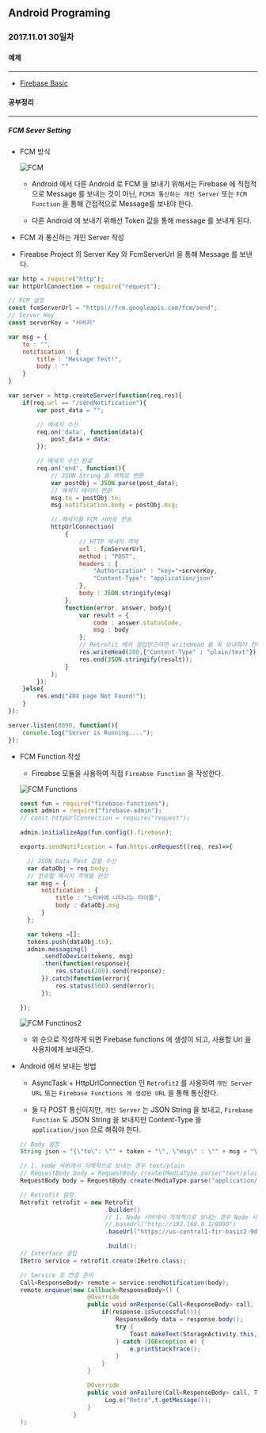 Android Programing
----------------------------------------------------
### 2017.11.01 30일차

#### 예제
____________________________________________________

- [Firebase Basic](https://github.com/Hooooong/DAY36_FirebaseBasic2)

#### 공부정리
____________________________________________________

##### __FCM Sever Setting__

- FCM 방식

  ![FCM](https://github.com/Hooooong/DAY37_FCM-Setting/blob/master/image/FCM%ED%86%B5%EC%8B%A0.PNG)

  - Android 에서 다른 Android 로 FCM 을 보내기 위해서는 Firebase 에 직접적으로 Message 를 보내는 것이 아닌, `FCM과 통신하는 개인 Server` 또는 `FCM Function` 을 통해 간접적으로 Message를 보내야 한다.

  - 다른 Android 에 보내기 위해선 Token 값을 통해 message 를 보내게 된다.

-  FCM 과 통신하는 개인 Server 작성

  - Fireabse Project 의 Server Key 와 FcmServerUrl 을 통해 Message 를 보낸다.

  ```javascript
  var http = require("http");
  var httpUrlConnection = require("request");

  // FCM 설정
  const fcmServerUrl = "https://fcm.googleapis.com/fcm/send";
  // Server Key
  const serverKey = "서버키"

  var msg = {
      to : "",
      notification : {
          title : "Message Test!",
          body : ""
      }
  }

  var server = http.createServer(function(req,res){
      if(req.url == "/sendNotification"){
          var post_data = "";

          // 메세지 수신
          req.on('data', function(data){
              post_data = data;
          });

          // 메세지 수신 완료
          req.on('end', function(){
              // JSON String 을 객체로 변환
              var postObj = JSON.parse(post_data);
              // 메세지 데이터 변환
              msg.to = postObj.to;
              msg.notification.body = postObj.msg;

              // 메세지를 FCM 서버로 전송
              httpUrlConnection(
                  {
                      // HTTP 메세지 객체
                      url : fcmServerUrl,
                      method : "POST",
                      headers : {
                          "Authorization" : "key="+serverKey,
                          "Content-Type": "application/json"
                      },
                      body : JSON.stringify(msg)
                  },
                  function(error, answer, body){
                      var result = {
                          code : answer.statusCode,
                          msg : body
                      };
                      // Retrofit 에서 응답받으려면 writeHead 를 꼭 보내줘야 한다.
                      res.writeHead(200,{"Content-Type" : "plain/text"});
                      res.end(JSON.stringify(result));
                  }
              );
          });
      }else{
          res.end("404 page Not Found!");
      }
  });

  server.listen(8090, function(){
      console.log("Server is Running....");
  });
  ```

- FCM Function 작성

  - Fireabse 모듈을 사용하여 직접 `Fireabse Function` 을 작성한다.

  ![FCM Functions](https://github.com/Hooooong/DAY37_FCM-Setting/blob/master/image/FCMFunction.PNG)

  ```javascript
  const fun = require("firebase-functions");
  const admin = require("firebase-admin");
  // const httpUrlConnection = require("request");

  admin.initializeApp(fun.config().firebase);

  exports.sendNotification = fun.https.onRequest((req, res)=>{

  	// JSON Data Post 값을 수신
  	var dataObj = req.body;
  	// 전송할 메시지 객체를 완성
  	var msg = {
  		notification : {
  			title : "노티바에 나타나는 타이틀",
  			body : dataObj.msg
  		}
  	};

  	var tokens =[];
  	tokens.push(dataObj.to);
  	admin.messaging()
  		.sendToDevice(tokens, msg)
  		.then(function(response){
  			res.status(200).send(response);
  		}).catch(function(error){
  			res.status(500).send(error);
  		});

  });
  ```

  ![FCM Functinos2](https://github.com/Hooooong/DAY37_FCM-Setting/blob/master/image/FCMFunction2.PNG)

  - 위 순으로 작성하게 되면 Firebase functions 에 생성이 되고, 사용할 Url 을 사용자에게 보내준다.

- Android 에서 보내는 방법

  - AsyncTask + HttpUrlConnection 인 `Retrofit2` 를 사용하여 `개인 Server URL` 또는 `Firebase Functions 에 생성된 URL` 을 통해 통신한다.

  - 둘 다 POST 통신이지만, `개인 Server` 는 JSON String 을 보내고, `Firebase Function` 도 JSON String 을 보내지만 Content-Type 을 `application/json` 으로 해줘야 한다.

  ```java
  // Body 설정
  String json = "{\"to\": \"" + token + "\", \"msg\" : \"" + msg + "\"}";

  // 1. node 서버에서 자체적으로 보내는 경우 text/plain
  // RequestBody body = RequestBody.create(MediaType.parse("text/plain"), json);
  RequestBody body = RequestBody.create(MediaType.parse("application/json"), json);

  // Retrofit 설정
  Retrofit retrofit = new Retrofit
                          .Builder()
                          // 1. Node 서버에서 자체적으로 보내는 경우 Node 서버 IP 와 PortNumber 로 보낸다.
                          //.baseUrl("http://192.168.0.1/8090")
                          .baseUrl("https://us-central1-fir-basic2-9db29.cloudfunctions.net/")

                          .build();
  // Interface 결합
  IRetro service = retrofit.create(IRetro.class);

  // Service 로 연결 준비
  Call<ResponseBody> remote = service.sendNotification(body);
  remote.enqueue(new Callback<ResponseBody>() {
                     @Override
                     public void onResponse(Call<ResponseBody> call, Response<ResponseBody> response) {
                         if(response.isSuccessful()){
                             ResponseBody data = response.body();
                             try {
                                 Toast.makeText(StorageActivity.this, data.string(), Toast.LENGTH_SHORT).show();
                             } catch (IOException e) {
                                 e.printStackTrace();
                             }
                         }
                     }

                     @Override
                     public void onFailure(Call<ResponseBody> call, Throwable t) {
                          Log.e("Retro",t.getMessage());
                     }
                 }
  );

  ```
